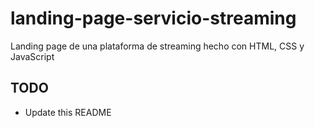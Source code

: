 # landing-page-servicio-streaming

Landing page de una plataforma de streaming hecho con HTML, CSS y JavaScript

## TODO

- Update this README
